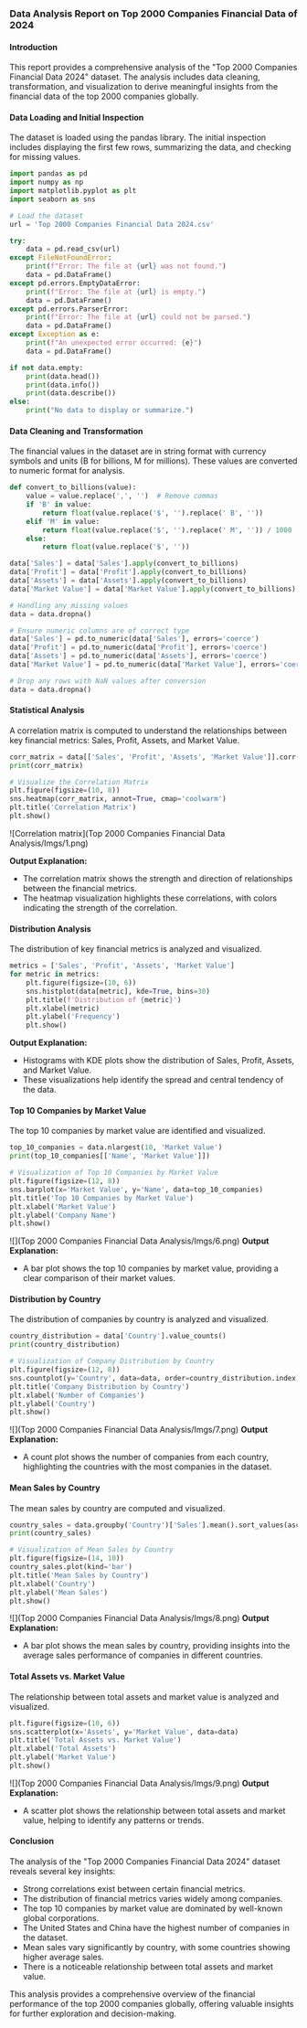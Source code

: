 ### Data Analysis Report on Top 2000 Companies Financial Data of 2024

#### Introduction
This report provides a comprehensive analysis of the "Top 2000 Companies Financial Data 2024" dataset. The analysis includes data cleaning, transformation, and visualization to derive meaningful insights from the financial data of the top 2000 companies globally.

#### Data Loading and Initial Inspection
The dataset is loaded using the pandas library. The initial inspection includes displaying the first few rows, summarizing the data, and checking for missing values.

```python
import pandas as pd
import numpy as np
import matplotlib.pyplot as plt
import seaborn as sns

# Load the dataset
url = 'Top 2000 Companies Financial Data 2024.csv'

try:
    data = pd.read_csv(url)
except FileNotFoundError:
    print(f"Error: The file at {url} was not found.")
    data = pd.DataFrame()
except pd.errors.EmptyDataError:
    print(f"Error: The file at {url} is empty.")
    data = pd.DataFrame()
except pd.errors.ParserError:
    print(f"Error: The file at {url} could not be parsed.")
    data = pd.DataFrame()
except Exception as e:
    print(f"An unexpected error occurred: {e}")
    data = pd.DataFrame()

if not data.empty:
    print(data.head())
    print(data.info())
    print(data.describe())
else:
    print("No data to display or summarize.")
```

#### Data Cleaning and Transformation
The financial values in the dataset are in string format with currency symbols and units (B for billions, M for millions). These values are converted to numeric format for analysis.

```python
def convert_to_billions(value):
    value = value.replace(',', '')  # Remove commas
    if 'B' in value:
        return float(value.replace('$', '').replace(' B', ''))
    elif 'M' in value:
        return float(value.replace('$', '').replace(' M', '')) / 1000
    else:
        return float(value.replace('$', ''))

data['Sales'] = data['Sales'].apply(convert_to_billions)
data['Profit'] = data['Profit'].apply(convert_to_billions)
data['Assets'] = data['Assets'].apply(convert_to_billions)
data['Market Value'] = data['Market Value'].apply(convert_to_billions)

# Handling any missing values
data = data.dropna()

# Ensure numeric columns are of correct type
data['Sales'] = pd.to_numeric(data['Sales'], errors='coerce')
data['Profit'] = pd.to_numeric(data['Profit'], errors='coerce')
data['Assets'] = pd.to_numeric(data['Assets'], errors='coerce')
data['Market Value'] = pd.to_numeric(data['Market Value'], errors='coerce')

# Drop any rows with NaN values after conversion
data = data.dropna()
```

#### Statistical Analysis
A correlation matrix is computed to understand the relationships between key financial metrics: Sales, Profit, Assets, and Market Value.

```python
corr_matrix = data[['Sales', 'Profit', 'Assets', 'Market Value']].corr()
print(corr_matrix)

# Visualize the Correlation Matrix
plt.figure(figsize=(10, 8))
sns.heatmap(corr_matrix, annot=True, cmap='coolwarm')
plt.title('Correlation Matrix')
plt.show()
```
![Correlation matrix](Top 2000 Companies Financial Data Analysis/Imgs/1.png)

**Output Explanation:**
- The correlation matrix shows the strength and direction of relationships between the financial metrics.
- The heatmap visualization highlights these correlations, with colors indicating the strength of the correlation.

#### Distribution Analysis
The distribution of key financial metrics is analyzed and visualized.

```python
metrics = ['Sales', 'Profit', 'Assets', 'Market Value']
for metric in metrics:
    plt.figure(figsize=(10, 6))
    sns.histplot(data[metric], kde=True, bins=30)
    plt.title(f'Distribution of {metric}')
    plt.xlabel(metric)
    plt.ylabel('Frequency')
    plt.show()
```

**Output Explanation:**
- Histograms with KDE plots show the distribution of Sales, Profit, Assets, and Market Value.
- These visualizations help identify the spread and central tendency of the data.

#### Top 10 Companies by Market Value
The top 10 companies by market value are identified and visualized.

```python
top_10_companies = data.nlargest(10, 'Market Value')
print(top_10_companies[['Name', 'Market Value']])

# Visualization of Top 10 Companies by Market Value
plt.figure(figsize=(12, 8))
sns.barplot(x='Market Value', y='Name', data=top_10_companies)
plt.title('Top 10 Companies by Market Value')
plt.xlabel('Market Value')
plt.ylabel('Company Name')
plt.show()
```
![](Top 2000 Companies Financial Data Analysis/Imgs/6.png)
**Output Explanation:**
- A bar plot shows the top 10 companies by market value, providing a clear comparison of their market values.

#### Distribution by Country
The distribution of companies by country is analyzed and visualized.

```python
country_distribution = data['Country'].value_counts()
print(country_distribution)

# Visualization of Company Distribution by Country
plt.figure(figsize=(12, 8))
sns.countplot(y='Country', data=data, order=country_distribution.index)
plt.title('Company Distribution by Country')
plt.xlabel('Number of Companies')
plt.ylabel('Country')
plt.show()
```
![](Top 2000 Companies Financial Data Analysis/Imgs/7.png)
**Output Explanation:**
- A count plot shows the number of companies from each country, highlighting the countries with the most companies in the dataset.

#### Mean Sales by Country
The mean sales by country are computed and visualized.

```python
country_sales = data.groupby('Country')['Sales'].mean().sort_values(ascending=False)
print(country_sales)

# Visualization of Mean Sales by Country
plt.figure(figsize=(14, 10))
country_sales.plot(kind='bar')
plt.title('Mean Sales by Country')
plt.xlabel('Country')
plt.ylabel('Mean Sales')
plt.show()
```
![](Top 2000 Companies Financial Data Analysis/Imgs/8.png)
**Output Explanation:**
- A bar plot shows the mean sales by country, providing insights into the average sales performance of companies in different countries.

#### Total Assets vs. Market Value
The relationship between total assets and market value is analyzed and visualized.

```python
plt.figure(figsize=(10, 6))
sns.scatterplot(x='Assets', y='Market Value', data=data)
plt.title('Total Assets vs. Market Value')
plt.xlabel('Total Assets')
plt.ylabel('Market Value')
plt.show()
```
![](Top 2000 Companies Financial Data Analysis/Imgs/9.png)
**Output Explanation:**
- A scatter plot shows the relationship between total assets and market value, helping to identify any patterns or trends.

#### Conclusion
The analysis of the "Top 2000 Companies Financial Data 2024" dataset reveals several key insights:
- Strong correlations exist between certain financial metrics.
- The distribution of financial metrics varies widely among companies.
- The top 10 companies by market value are dominated by well-known global corporations.
- The United States and China have the highest number of companies in the dataset.
- Mean sales vary significantly by country, with some countries showing higher average sales.
- There is a noticeable relationship between total assets and market value.

This analysis provides a comprehensive overview of the financial performance of the top 2000 companies globally, offering valuable insights for further exploration and decision-making.
